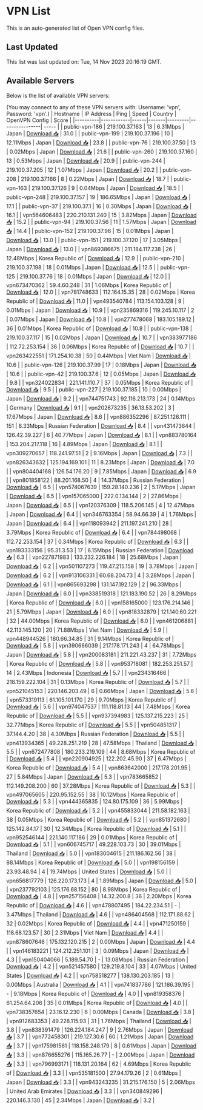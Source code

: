 # VPN List

This is an auto-generated list of Open VPN config files.

## Last Updated

This list was last updated on: Tue, 14 Nov 2023 20:16:19 GMT.

## Available Servers

Below is the list of available VPN servers:

(You may connect to any of these VPN servers with: Username: 'vpn', Password: 'vpn'.)
| Hostname | IP Address | Ping | Speed | Country | OpenVPN Config | Score |
|----------|------------|------|-------|---------|----------------| ----- |
| public-vpn-186 | 219.100.37.163 | 13 | 6.31Mbps | Japan | [Download 📥](./configs/server_0_JP.ovpn) | 31.0 |
| public-vpn-199 | 219.100.37.196 | 10 | 12.11Mbps | Japan | [Download 📥](./configs/server_1_JP.ovpn) | 23.8 |
| public-vpn-76 | 219.100.37.50 | 13 | 0.02Mbps | Japan | [Download 📥](./configs/server_2_JP.ovpn) | 21.6 |
| public-vpn-260 | 219.100.37.160 | 13 | 0.53Mbps | Japan | [Download 📥](./configs/server_3_JP.ovpn) | 20.9 |
| public-vpn-244 | 219.100.37.205 | 12 | 1.07Mbps | Japan | [Download 📥](./configs/server_4_JP.ovpn) | 20.2 |
| public-vpn-208 | 219.100.37.166 | 8 | 0.22Mbps | Japan | [Download 📥](./configs/server_5_JP.ovpn) | 18.7 |
| public-vpn-163 | 219.100.37.126 | 9 | 0.04Mbps | Japan | [Download 📥](./configs/server_6_JP.ovpn) | 18.5 |
| public-vpn-248 | 219.100.37.157 | 19 | 186.65Mbps | Japan | [Download 📥](./configs/server_7_JP.ovpn) | 17.1 |
| public-vpn-37 | 219.100.37.1 | 16 | 0.30Mbps | Japan | [Download 📥](./configs/server_8_JP.ovpn) | 16.1 |
| vpn564606483 | 220.210.131.240 | 15 | 3.82Mbps | Japan | [Download 📥](./configs/server_9_JP.ovpn) | 15.2 |
| public-vpn-94 | 219.100.37.56 | 11 | 1.57Mbps | Japan | [Download 📥](./configs/server_10_JP.ovpn) | 14.4 |
| public-vpn-152 | 219.100.37.96 | 15 | 0.01Mbps | Japan | [Download 📥](./configs/server_11_JP.ovpn) | 13.0 |
| public-vpn-151 | 219.100.37.120 | 17 | 3.05Mbps | Japan | [Download 📥](./configs/server_12_JP.ovpn) | 13.0 |
| vpn869386675 | 211.184.117.238 | 26 | 12.48Mbps | Korea Republic of | [Download 📥](./configs/server_13_KR.ovpn) | 12.9 |
| public-vpn-210 | 219.100.37.198 | 18 | 0.01Mbps | Japan | [Download 📥](./configs/server_14_JP.ovpn) | 12.5 |
| public-vpn-125 | 219.100.37.76 | 18 | 0.01Mbps | Japan | [Download 📥](./configs/server_15_JP.ovpn) | 12.0 |
| vpn673470362 | 59.4.60.248 | 31 | 1.06Mbps | Korea Republic of | [Download 📥](./configs/server_16_KR.ovpn) | 12.0 |
| vpn781748633 | 112.164.15.35 | 28 | 0.02Mbps | Korea Republic of | [Download 📥](./configs/server_17_KR.ovpn) | 11.0 |
| vpn493540784 | 113.154.103.128 | 9 | 0.01Mbps | Japan | [Download 📥](./configs/server_18_JP.ovpn) | 10.9 |
| vpn235869316 | 119.245.10.117 | 2 | 0.07Mbps | Japan | [Download 📥](./configs/server_19_JP.ovpn) | 10.8 |
| vpn277478068 | 183.105.189.12 | 36 | 0.01Mbps | Korea Republic of | [Download 📥](./configs/server_20_KR.ovpn) | 10.8 |
| public-vpn-138 | 219.100.37.117 | 15 | 0.02Mbps | Japan | [Download 📥](./configs/server_21_JP.ovpn) | 10.7 |
| vpn383977186 | 112.72.253.154 | 36 | 0.06Mbps | Korea Republic of | [Download 📥](./configs/server_22_KR.ovpn) | 10.7 |
| vpn263422551 | 171.254.10.38 | 50 | 0.44Mbps | Viet Nam | [Download 📥](./configs/server_23_VN.ovpn) | 10.6 |
| public-vpn-126 | 219.100.37.99 | 17 | 0.18Mbps | Japan | [Download 📥](./configs/server_24_JP.ovpn) | 10.6 |
| public-vpn-42 | 219.100.37.6 | 12 | 0.05Mbps | Japan | [Download 📥](./configs/server_25_JP.ovpn) | 9.8 |
| vpn324022834 | 221.141.110.7 | 37 | 0.05Mbps | Korea Republic of | [Download 📥](./configs/server_26_KR.ovpn) | 9.5 |
| public-vpn-227 | 219.100.37.185 | 10 | 0.00Mbps | Japan | [Download 📥](./configs/server_27_JP.ovpn) | 9.2 |
| vpn744751743 | 92.116.213.173 | 24 | 0.14Mbps | Germany | [Download 📥](./configs/server_28_DE.ovpn) | 9.1 |
| vpn202673235 | 36.13.53.202 | 3 | 17.67Mbps | Japan | [Download 📥](./configs/server_29_JP.ovpn) | 8.6 |
| vpn886352296 | 87.251.126.111 | 151 | 8.33Mbps | Russian Federation | [Download 📥](./configs/server_30_RU.ovpn) | 8.4 |
| vpn431473644 | 126.42.39.227 | 6 | 40.77Mbps | Japan | [Download 📥](./configs/server_31_JP.ovpn) | 8.1 |
| vpn883780164 | 153.204.217.118 | 16 | 4.89Mbps | Japan | [Download 📥](./configs/server_32_JP.ovpn) | 8.1 |
| vpn309270657 | 118.241.97.51 | 2 | 9.16Mbps | Japan | [Download 📥](./configs/server_33_JP.ovpn) | 7.3 |
| vpn826343632 | 125.194.169.101 | 11 | 8.23Mbps | Japan | [Download 📥](./configs/server_34_JP.ovpn) | 7.0 |
| vpn804404168 | 126.54.176.20 | 9 | 7.85Mbps | Japan | [Download 📥](./configs/server_35_JP.ovpn) | 6.9 |
| vpn801858122 | 88.201.168.50 | 4 | 14.37Mbps | Russian Federation | [Download 📥](./configs/server_36_RU.ovpn) | 6.5 |
| vpn574067639 | 159.28.140.236 | 2 | 5.17Mbps | Japan | [Download 📥](./configs/server_37_JP.ovpn) | 6.5 |
| vpn157065000 | 222.0.134.144 | 2 | 27.86Mbps | Japan | [Download 📥](./configs/server_38_JP.ovpn) | 6.5 |
| vpn120376309 | 118.5.206.145 | 4 | 12.47Mbps | Japan | [Download 📥](./configs/server_39_JP.ovpn) | 6.4 |
| vpn346763354 | 58.94.66.39 | 4 | 1.76Mbps | Japan | [Download 📥](./configs/server_40_JP.ovpn) | 6.4 |
| vpn118093942 | 211.197.241.210 | 28 | 3.79Mbps | Korea Republic of | [Download 📥](./configs/server_41_KR.ovpn) | 6.4 |
| vpn784498068 | 112.72.253.154 | 37 | 0.34Mbps | Korea Republic of | [Download 📥](./configs/server_42_KR.ovpn) | 6.3 |
| vpn193333156 | 95.31.3.53 | 17 | 6.15Mbps | Russian Federation | [Download 📥](./configs/server_43_RU.ovpn) | 6.3 |
| vpn227871983 | 133.232.226.184 | 18 | 25.68Mbps | Japan | [Download 📥](./configs/server_44_JP.ovpn) | 6.2 |
| vpn501107273 | 119.47.215.158 | 19 | 3.78Mbps | Japan | [Download 📥](./configs/server_45_JP.ovpn) | 6.2 |
| vpn913106331 | 60.68.204.73 | 4 | 3.28Mbps | Japan | [Download 📥](./configs/server_46_JP.ovpn) | 6.1 |
| vpn865693298 | 131.147.192.129 | 2 | 96.33Mbps | Japan | [Download 📥](./configs/server_47_JP.ovpn) | 6.0 |
| vpn338519318 | 121.183.190.52 | 26 | 8.29Mbps | Korea Republic of | [Download 📥](./configs/server_48_KR.ovpn) | 6.0 |
| vpn158165000 | 123.176.214.146 | 21 | 5.79Mbps | Japan | [Download 📥](./configs/server_49_JP.ovpn) | 6.0 |
| vpn818332879 | 121.140.60.221 | 32 | 44.00Mbps | Korea Republic of | [Download 📥](./configs/server_50_KR.ovpn) | 6.0 |
| vpn461206881 | 42.113.145.120 | 20 | 71.88Mbps | Viet Nam | [Download 📥](./configs/server_51_VN.ovpn) | 5.9 |
| vpn448944526 | 180.66.34.85 | 31 | 9.14Mbps | Korea Republic of | [Download 📥](./configs/server_52_KR.ovpn) | 5.8 |
| vpn390666039 | 217.178.171.243 | 4 | 64.78Mbps | Japan | [Download 📥](./configs/server_53_JP.ovpn) | 5.8 |
| vpn200083181 | 211.221.43.237 | 31 | 7.72Mbps | Korea Republic of | [Download 📥](./configs/server_54_KR.ovpn) | 5.8 |
| vpn953718081 | 182.253.251.57 | 14 | 2.43Mbps | Indonesia | [Download 📥](./configs/server_55_ID.ovpn) | 5.7 |
| vpn234316466 | 218.159.222.104 | 31 | 0.13Mbps | Korea Republic of | [Download 📥](./configs/server_56_KR.ovpn) | 5.7 |
| vpn521045153 | 220.146.203.49 | 6 | 0.66Mbps | Japan | [Download 📥](./configs/server_57_JP.ovpn) | 5.6 |
| vpn573319113 | 61.105.101.170 | 29 | 9.70Mbps | Korea Republic of | [Download 📥](./configs/server_58_KR.ovpn) | 5.6 |
| vpn974047537 | 111.118.81.13 | 44 | 7.48Mbps | Korea Republic of | [Download 📥](./configs/server_59_KR.ovpn) | 5.5 |
| vpn937394983 | 125.137.215.223 | 25 | 32.77Mbps | Korea Republic of | [Download 📥](./configs/server_60_KR.ovpn) | 5.5 |
| vpn504851317 | 37.144.4.20 | 38 | 4.30Mbps | Russian Federation | [Download 📥](./configs/server_61_RU.ovpn) | 5.5 |
| vpn413934365 | 49.228.251.219 | 28 | 47.58Mbps | Thailand | [Download 📥](./configs/server_62_TH.ovpn) | 5.5 |
| vpn672477808 | 180.233.219.109 | 44 | 8.68Mbps | Korea Republic of | [Download 📥](./configs/server_63_KR.ovpn) | 5.4 |
| vpn220904925 | 122.202.45.90 | 37 | 6.47Mbps | Korea Republic of | [Download 📥](./configs/server_64_KR.ovpn) | 5.4 |
| vpn863642000 | 217.178.201.95 | 27 | 5.84Mbps | Japan | [Download 📥](./configs/server_65_JP.ovpn) | 5.3 |
| vpn783665852 | 112.149.208.200 | 60 | 37.28Mbps | Korea Republic of | [Download 📥](./configs/server_66_KR.ovpn) | 5.3 |
| vpn497065605 | 220.95.152.55 | 38 | 10.12Mbps | Korea Republic of | [Download 📥](./configs/server_67_KR.ovpn) | 5.3 |
| vpn444365835 | 124.80.175.109 | 36 | 5.99Mbps | Korea Republic of | [Download 📥](./configs/server_68_KR.ovpn) | 5.2 |
| vpn455833044 | 211.58.182.163 | 38 | 0.05Mbps | Korea Republic of | [Download 📥](./configs/server_69_KR.ovpn) | 5.2 |
| vpn851372680 | 125.142.84.17 | 30 | 12.34Mbps | Korea Republic of | [Download 📥](./configs/server_70_KR.ovpn) | 5.1 |
| vpn952546144 | 221.140.117.186 | 29 | 0.01Mbps | Korea Republic of | [Download 📥](./configs/server_71_KR.ovpn) | 5.1 |
| vpn606745717 | 49.228.103.73 | 30 | 39.01Mbps | Thailand | [Download 📥](./configs/server_72_TH.ovpn) | 5.0 |
| vpn183004615 | 211.186.162.56 | 38 | 88.14Mbps | Korea Republic of | [Download 📥](./configs/server_73_KR.ovpn) | 5.0 |
| vpn198156159 | 23.93.48.94 | 4 | 19.74Mbps | United States | [Download 📥](./configs/server_74_US.ovpn) | 5.0 |
| vpn656817779 | 126.220.173.173 | 4 | 1.89Mbps | Japan | [Download 📥](./configs/server_75_JP.ovpn) | 5.0 |
| vpn237792103 | 125.176.68.152 | 80 | 8.98Mbps | Korea Republic of | [Download 📥](./configs/server_76_KR.ovpn) | 4.8 |
| vpn257156408 | 14.32.200.8 | 36 | 2.20Mbps | Korea Republic of | [Download 📥](./configs/server_77_KR.ovpn) | 4.6 |
| vpn478807495 | 184.22.234.51 | - | 3.47Mbps | Thailand | [Download 📥](./configs/server_78_TH.ovpn) | 4.6 |
| vpn486404568 | 112.171.88.62 | 32 | 0.02Mbps | Korea Republic of | [Download 📥](./configs/server_79_KR.ovpn) | 4.4 |
| vpn471250159 | 118.68.123.57 | 30 | 2.31Mbps | Viet Nam | [Download 📥](./configs/server_80_VN.ovpn) | 4.4 |
| vpn878607646 | 175.132.120.215 | 2 | 0.00Mbps | Japan | [Download 📥](./configs/server_81_JP.ovpn) | 4.4 |
| vpn146183221 | 124.212.251.101 | 3 | 0.09Mbps | Japan | [Download 📥](./configs/server_82_JP.ovpn) | 4.3 |
| vpn150404066 | 5.189.54.70 | - | 13.08Mbps | Russian Federation | [Download 📥](./configs/server_83_RU.ovpn) | 4.2 |
| vpn521457580 | 129.219.8.104 | 33 | 4.07Mbps | United States | [Download 📥](./configs/server_84_US.ovpn) | 4.2 |
| vpn758518277 | 138.130.203.185 | 13 | 0.00Mbps | Australia | [Download 📥](./configs/server_85_AU.ovpn) | 4.1 |
| vpn741837786 | 121.186.39.195 | - | 9.18Mbps | Korea Republic of | [Download 📥](./configs/server_86_KR.ovpn) | 4.0 |
| vpn819358376 | 61.254.64.206 | 35 | 0.01Mbps | Korea Republic of | [Download 📥](./configs/server_87_KR.ovpn) | 4.0 |
| vpn738357654 | 23.16.12.230 | 6 | 0.00Mbps | Canada | [Download 📥](./configs/server_88_CA.ovpn) | 3.8 |
| vpn912683353 | 49.228.115.93 | 31 | 1.76Mbps | Thailand | [Download 📥](./configs/server_89_TH.ovpn) | 3.8 |
| vpn838391479 | 126.224.184.247 | 9 | 2.76Mbps | Japan | [Download 📥](./configs/server_90_JP.ovpn) | 3.7 |
| vpn772458301 | 219.127.30.6 | 60 | 1.21Mbps | Japan | [Download 📥](./configs/server_91_JP.ovpn) | 3.7 |
| vpn175981561 | 118.158.248.179 | 8 | 0.61Mbps | Japan | [Download 📥](./configs/server_92_JP.ovpn) | 3.3 |
| vpn876655276 | 115.165.26.77 | - | 2.00Mbps | Japan | [Download 📥](./configs/server_93_JP.ovpn) | 3.3 |
| vpn796993171 | 118.131.20.164 | 62 | 4.69Mbps | Korea Republic of | [Download 📥](./configs/server_94_KR.ovpn) | 3.3 |
| vpn535181500 | 27.94.179.26 | 2 | 0.61Mbps | Japan | [Download 📥](./configs/server_95_JP.ovpn) | 3.3 |
| vpn943243235 | 31.215.176.150 | 5 | 2.06Mbps | United Arab Emirates | [Download 📥](./configs/server_96_AE.ovpn) | 3.3 |
| vpn340849296 | 220.146.3.130 | 45 | 2.34Mbps | Japan | [Download 📥](./configs/server_97_JP.ovpn) | 3.2 |
